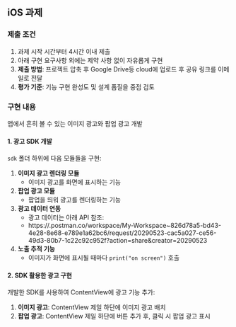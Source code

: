 ## iOS 과제

### 제출 조건

1. 과제 시작 시간부터 4시간 이내 제출
2. 아래 구현 요구사항 외에는 제약 사항 없이 자유롭게 구현
3. **제출 방법**: 프로젝트 압축 후 Google Drive등 cloud에 업로드 후 공유 링크를 이메일로 전달
4. **평가 기준**: 기능 구현 완성도 및 설계 품질을 중점 검토

### 구현 내용

앱에서 흔히 볼 수 있는 이미지 광고와 팝업 광고 개발

#### 1. 광고 SDK 개발

`sdk` 폴더 하위에 다음 모듈들을 구현:

1. **이미지 광고 렌더링 모듈**
   - 이미지 광고를 화면에 표시하는 기능
2. **팝업 광고 모듈**
   - 팝업을 띄워 광고를 렌더링하는 기능
3. **광고 데이터 연동**
   - 광고 데이터는 아래 API 참조:
   - https://.postman.co/workspace/My-Workspace~826d78a5-bd43-4e28-8e68-e789e1a62bc6/request/20290523-cac5a027-ce56-49d3-80b7-1c22c92c952f?action=share&creator=20290523
4. **노출 추적 기능**
   - 이미지가 화면에 표시될 때마다 `print("on screen")` 호출

#### 2. SDK 활용한 광고 구현

개발한 SDK를 사용하여 ContentView에 광고 기능 추가:

1. **이미지 광고**: ContentView 제일 하단에 이미지 광고 배치
2. **팝업 광고**: ContentView 제일 하단에 버튼 추가 후, 클릭 시 팝업 광고 표시
